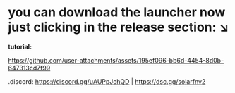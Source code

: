 # you can download the launcher now just clicking in the release section: ↘️

**tutorial:**

https://github.com/user-attachments/assets/195ef096-bb6d-4454-8d0b-647313cd7f99

.discord: https://discord.gg/uAUPpJchQD | https://dsc.gg/solarfnv2

